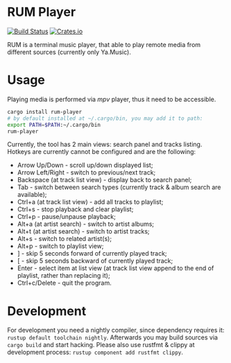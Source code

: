 # RUM Player

[![Build Status](https://travis-ci.org/l4l/rum.svg?branch=master)](https://travis-ci.org/l4l/rum)
[![Crates.io](https://img.shields.io/crates/v/rum-player.svg)](https://crates.io/crates/rum-player)

RUM is a terminal music player, that able to play remote media from different sources (currently only Ya.Music).

# Usage

Playing media is performed via _mpv_ player, thus it need to be accessible.

```bash
cargo install rum-player
# by default installed at ~/.cargo/bin, you may add it to path:
export PATH=$PATH:~/.cargo/bin
rum-player
```

Currently, the tool has 2 main views: search panel and tracks listing.
Hotkeys are currently cannot be configured and are the following:

- Arrow Up/Down - scroll up/down displayed list;
- Arrow Left/Right - switch to previous/next track;
- Backspace (at track list view) - display back to search panel;
- Tab - switch between search types (currently track & album search are available);
- Ctrl+a (at track list view) - add all tracks to playlist;
- Ctrl+s - stop playback and clear playlist;
- Ctrl+p - pause/unpause playback;
- Alt+a (at artist search) - switch to artist albums;
- Alt+t (at artist search) - switch to artist tracks;
- Alt+s - switch to related artist(s);
- Alt+p - switch to playlist view;
- ] - skip 5 seconds forward of currently played track;
- [ - skip 5 seconds backward of currently played track;
- Enter - select item at list view (at track list view append to the end of playlist, rather than replacing it);
- Ctrl+c/Delete - quit the program.

# Development

For development you need a nightly compiler, since dependency requires it: `rustup default toolchain nightly`. Afterwards you may build sources via `cargo build` and start hacking. Please also use rustfmt & clippy at development process: `rustup component add rustfmt clippy`.
